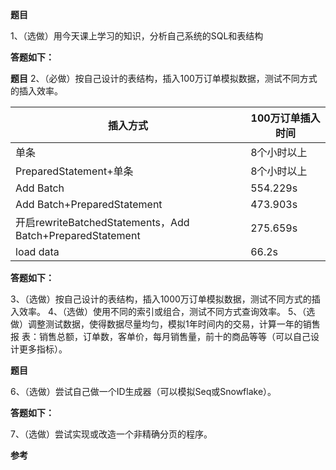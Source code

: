 **题目**

1、（选做）用今天课上学习的知识，分析自己系统的SQL和表结构

**答题如下：**

**题目**
2、（必做）按自己设计的表结构，插入100万订单模拟数据，测试不同方式的插入效率。

| 插入方式                                                  | 100万订单插入时间 |
| --------------------------------------------------------- | ----------------- |
| 单条                                                      | 8个小时以上       |
| PreparedStatement+单条                                    | 8个小时以上       |
| Add Batch                                                 | 554.229s          |
| Add Batch+PreparedStatement                               | 473.903s          |
| 开启rewriteBatchedStatements，Add Batch+PreparedStatement | 275.659s          |
| load data                                                 | 66.2s             |



**答题如下：**

3、（选做）按自己设计的表结构，插入1000万订单模拟数据，测试不同方式的插入效率。
4、（选做）使用不同的索引或组合，测试不同方式查询效率。
5、（选做）调整测试数据，使得数据尽量均匀，模拟1年时间内的交易，计算一年的销售报
表：销售总额，订单数，客单价，每月销售量，前十的商品等等（可以自己设计更多指标）。

**题目**

6、（选做）尝试自己做一个ID生成器（可以模拟Seq或Snowflake）。

**答题如下：**

7、（选做）尝试实现或改造一个非精确分页的程序。



**参考**


